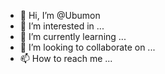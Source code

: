 - 👋 Hi, I’m @Ubumon
- 👀 I’m interested in ...
- 🌱 I’m currently learning ...
- 💞️ I’m looking to collaborate on ...
- 📫 How to reach me ...

<!---
Ubumon/Ubumon is a ✨ special ✨ repository because its `README.md` (this file) appears on your GitHub profile.
You can click the Preview link to take a look at your changes.
--->

